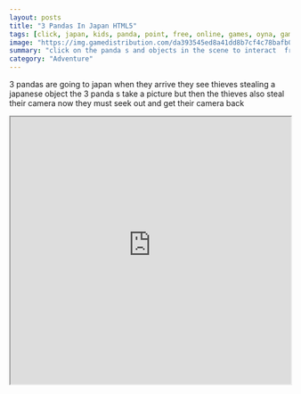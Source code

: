 ```yaml
---
layout: posts
title: "3 Pandas In Japan HTML5"
tags: [click, japan, kids, panda, point, free, online, games, oyna, game, free, games, play, play, games]
image: "https://img.gamedistribution.com/da393545ed8a41dd8b7cf4c78bafb0c7.jpg"
summary: "click on the panda s and objects in the scene to interact  free online games oyna game free games play play games"
category: "Adventure"
---
```


3 pandas are going to japan when they arrive they see thieves stealing a japanese object the 3 panda s take a picture but then the thieves also steal their camera now they must seek out and get their camera back

<iframe width="100%" height="480px;" src="https://html5.gamedistribution.com/da393545ed8a41dd8b7cf4c78bafb0c7/"></iframe>